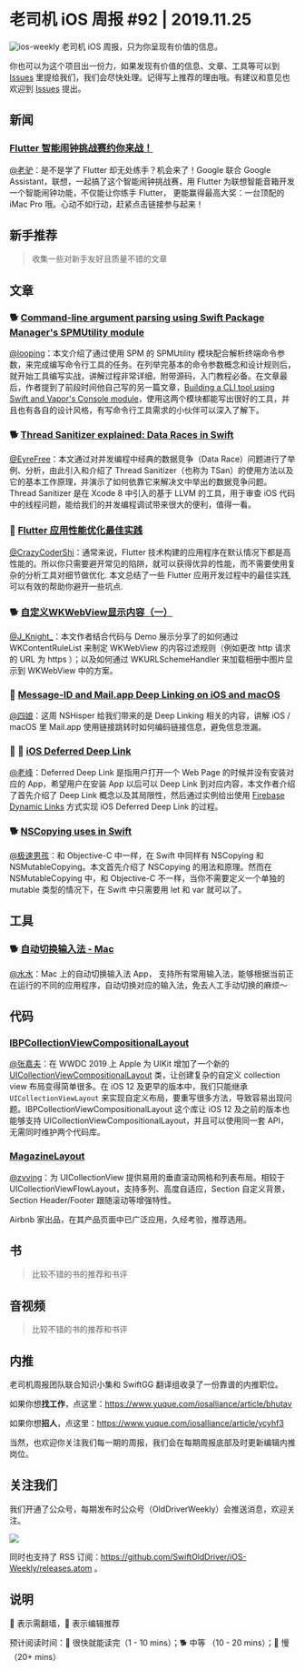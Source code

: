 # 老司机 iOS 周报 #92 | 2019.11.25

![ios-weekly](https://github.com/SwiftOldDriver/iOS-Weekly/blob/master/assets/ios-weekly.png?raw=true)
老司机 iOS 周报，只为你呈现有价值的信息。

你也可以为这个项目出一份力，如果发现有价值的信息、文章、工具等可以到 [Issues](https://github.com/SwiftOldDriver/iOS-Weekly/issues) 里提给我们，我们会尽快处理。记得写上推荐的理由哦。有建议和意见也欢迎到 [Issues](https://github.com/SwiftOldDriver/iOS-Weekly/issues) 提出。

## 新闻

### [​Flutter 智能闹钟挑战赛约你来战！](https://mp.weixin.qq.com/s/mp2XxbP1jfsayw6oVEjb2Q)
[@老驴](https://www.weibo.com/6090610445)：是不是学了 Flutter 却无处练手？机会来了！Google 联合 Google Assistant，联想，一起搞了这个智能闹钟挑战赛，用 Flutter 为联想智能音箱开发一个智能闹钟功能，不仅能让你练手 Flutter， 更能赢得最高大奖：一台顶配的 iMac Pro 哦。心动不如行动，赶紧点击链接参与起来！

## 新手推荐

> 收集一些对新手友好且质量不错的文章

## 文章

### 🐕 [Command-line argument parsing using Swift Package Manager's SPMUtility module](https://rderik.com/blog/command-line-argument-parsing-using-swift-package-manager-s/)

[@looping](https://github.com/looping)：本文介绍了通过使用 SPM 的 SPMUtility 模块配合解析终端命令参数，来完成编写命令行工具的任务。在列举完基本的命令参数概念和设计规则后，就开始工具编写实战，讲解过程非常详细，附带源码，入门教程必备。在文章最后，作者提到了前段时间他自己写的另一篇文章，[Building a CLI tool using Swift and Vapor's Console module](https://rderik.com/blog/building-a-cli-tool-using-swift-and-vapor-s-console-module/)，使用这两个模块都能写出很好的工具，并且也有各自的设计风格，有写命令行工具需求的小伙伴可以深入了解下。

### 🐕 [Thread Sanitizer explained: Data Races in Swift](https://www.avanderlee.com/swift/thread-sanitizer-data-races/)

[@EyreFree](https://github.com/EyreFree)：本文通过对并发编程中经典的数据竞争（Data Race）问题进行了举例、分析，由此引入和介绍了 Thread Sanitizer（也称为 TSan）的使用方法以及它的基本工作原理，并演示了如何依靠它来解决文中举出的数据竞争问题。Thread Sanitizer 是在 Xcode 8 中引入的基于 LLVM 的工具，用于审查 iOS 代码中的线程问题，能给我们的并发编程调试带来很大的便利，值得一看。

### 🐢 [Flutter 应用性能优化最佳实践](https://mp.weixin.qq.com/s/2CbtwcyKlmB2u2c02gDP0w)

[@CrazyCoderShi](https://github.com/CrazyCoderShi)：通常来说，Flutter 技术构建的应用程序在默认情况下都是高性能的。所以你只需要避开常见的陷阱，就可以获得优异的性能，而不需要使用复杂的分析工具对细节做优化. 本文总结了一些 Flutter 应用开发过程中的最佳实践, 可以有效的帮助你避开一些坑点.

### 🐕 [自定义WKWebView显示内容（一）](https://juejin.im/post/5dc41b44e51d456e824cf137)

[@J_Knight_](https://weibo.com/1929625262/profile?rightmod=1&wvr=6&mod=personinfo&is_all=1)：本文作者结合代码与 Demo 展示分享了的如何通过 WKContentRuleList 来制定 WKWebView 的内容过滤规则（例如更改 http 请求的 URL 为 https ）；以及如何通过 WKURLSchemeHandler 来加载相册中图片显示到 WKWebView 中的方案。

### 🐎 [Message-ID and Mail.app Deep Linking on iOS and macOS](https://nshipster.com/message-id/)

[@四娘](https://kemchenj.github.io/)：这周 NSHisper 给我们带来的是 Deep Linking 相关的内容，讲解 iOS / macOS 里 Mail.app 使用链接跳转时如何编码链接信息，避免信息泄漏。

### 🚧 🐎 [iOS Deferred Deep Link](https://medium.com/zrealm-ios-dev/ios-deferred-deep-link-%E5%BB%B6%E9%81%B2%E6%B7%B1%E5%BA%A6%E9%80%A3%E7%B5%90%E5%AF%A6%E4%BD%9C-swift-b08ef940c196)

[@老峰](https://GesanTung.github.io/)：Deferred Deep Link 是指用户打开一个 Web Page 的时候并没有安装对应的 App，希望用户在安装 App 以后可以 Deep Link 到对应内容，本文作者介绍了首先介绍了 Deep Link 概念以及其局限性，然后通过实例给出使用 [Firebase Dynamic Links](https://firebase.google.com/docs/dynamic-links) 方式实现 iOS Deferred Deep Link 的过程。

### 🐕 [NSCopying uses in Swift](https://swiftrocks.com/nscopying-nszone-uses-in-swift.html)

[@极速男孩](https://github.com/ztlyyznf001)：和 Objective-C
中一样，在 Swift 中同样有 NSCopying 和 NSMutableCopying。本文首先介绍了 NSCopying 的用法和原理。然而在 NSMutableCopying 中，和 Objective-C 不一样，当你不需要定义一个单独的 mutable 类型的情况下，在 Swift 中只需要用 let 和 var 就可以了。

## 工具

### 🐕 [自动切换输入法 - Mac](https://apps.apple.com/cn/app/%E8%87%AA%E5%8A%A8%E5%88%87%E6%8D%A2%E8%BE%93%E5%85%A5%E6%B3%95/id1470350547?mt=12)

[@水水](https://www.xuyanlan.com)：Mac 上的自动切换输入法 App， 支持所有常用输入法，能够根据当前正在运行的不同的应用程序，自动切换对应的输入法，免去人工手动切换的麻烦～

## 代码

### [IBPCollectionViewCompositionalLayout](https://github.com/kishikawakatsumi/IBPCollectionViewCompositionalLayout)

[@张嘉夫](https://github.com/josephchang10)：在 WWDC 2019 上 Apple 为 UIKit 增加了一个新的 [UICollectionViewCompositionalLayout](https://developer.apple.com/documentation/uikit/views_and_controls/collection_views/using_collection_view_compositional_layouts_and_diffable_data_sources) 类，让创建复杂的自定义 collection view 布局变得简单很多。在 iOS 12 及更早的版本中，我们只能继承 `UICollectionViewLayout` 来实现自定义布局，要重写很多方法，导致容易出现问题。IBPCollectionViewCompositionalLayout 这个库让 iOS 12 及之前的版本也能够支持 UICollectionViewCompositionalLayout，并且可以使用同一套 API，无需同时维护两个代码库。

### [MagazineLayout](https://github.com/airbnb/MagazineLayout)

[@zvving](https://github.com/zvving)：为 UICollectionView 提供易用的垂直滚动网格和列表布局。相较于 UICollectionViewFlowLayout，支持多列、高度自适应，Section 自定义背景，Section Header/Footer 跟随滚动等增强特性。

Airbnb 家出品，在其产品页面中已广泛应用，久经考验，推荐选用。

## 书

> 比较不错的书的推荐和书评

## 音视频

> 比较不错的书的推荐和书评

## 内推

老司机周报团队联合知识小集和 SwiftGG 翻译组收录了一份靠谱的内推职位。

如果你想**找工作**，点这里：https://www.yuque.com/iosalliance/article/bhutav

如果你想**招人**，点这里：https://www.yuque.com/iosalliance/article/ycyhf3

当然，也欢迎你关注我们每一期的周报，我们会在每期周报底部及时更新编辑内推岗位。

## 关注我们

我们开通了公众号，每期发布时公众号（OldDriverWeekly）会推送消息，欢迎关注。

![](https://github.com/SwiftOldDriver/iOS-Weekly/blob/master/assets/qrcode_for_wechat.jpg?raw=true)

同时也支持了 RSS 订阅：https://github.com/SwiftOldDriver/iOS-Weekly/releases.atom 。

## 说明

🚧 表示需翻墙，🌟 表示编辑推荐

预计阅读时间：🐎 很快就能读完（1 - 10 mins）；🐕 中等 （10 - 20 mins）；🐢 慢（20+ mins）
